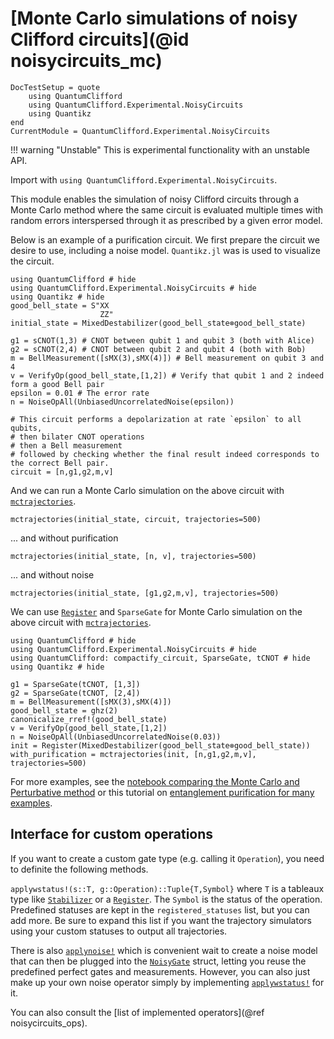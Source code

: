 # [Monte Carlo simulations of noisy Clifford circuits](@id noisycircuits_mc)

```@meta
DocTestSetup = quote
    using QuantumClifford
    using QuantumClifford.Experimental.NoisyCircuits
    using Quantikz
end
CurrentModule = QuantumClifford.Experimental.NoisyCircuits
```

!!! warning "Unstable"
    This is experimental functionality with an unstable API.

Import with `using QuantumClifford.Experimental.NoisyCircuits`.

This module enables the simulation of noisy Clifford circuits through a Monte Carlo method where the same circuit is evaluated multiple times with random errors interspersed through it as prescribed by a given error model.

Below is an example of a purification circuit. We first prepare the circuit we desire to use, including a noise model. `Quantikz.jl` was is used to visualize the circuit.

```@example 1
using QuantumClifford # hide
using QuantumClifford.Experimental.NoisyCircuits # hide
using Quantikz # hide
good_bell_state = S"XX
                    ZZ"
initial_state = MixedDestabilizer(good_bell_state⊗good_bell_state)

g1 = sCNOT(1,3) # CNOT between qubit 1 and qubit 3 (both with Alice)
g2 = sCNOT(2,4) # CNOT between qubit 2 and qubit 4 (both with Bob)
m = BellMeasurement([sMX(3),sMX(4)]) # Bell measurement on qubit 3 and 4
v = VerifyOp(good_bell_state,[1,2]) # Verify that qubit 1 and 2 indeed form a good Bell pair
epsilon = 0.01 # The error rate
n = NoiseOpAll(UnbiasedUncorrelatedNoise(epsilon))

# This circuit performs a depolarization at rate `epsilon` to all qubits,
# then bilater CNOT operations
# then a Bell measurement
# followed by checking whether the final result indeed corresponds to the correct Bell pair.
circuit = [n,g1,g2,m,v]
```

And we can run a Monte Carlo simulation on the above circuit with [`mctrajectories`](@ref).

```@example 1
mctrajectories(initial_state, circuit, trajectories=500)
```
... and without purification

```@example 1
mctrajectories(initial_state, [n, v], trajectories=500)
```

... and without noise

```@example 1
mctrajectories(initial_state, [g1,g2,m,v], trajectories=500)
```

We can use [`Register`](@ref) and `SparseGate` for Monte Carlo simulation on the above circuit with [`mctrajectories`](@ref).

```@example 2
using QuantumClifford # hide
using QuantumClifford.Experimental.NoisyCircuits # hide
using QuantumClifford: compactify_circuit, SparseGate, tCNOT # hide
using Quantikz # hide

g1 = SparseGate(tCNOT, [1,3])
g2 = SparseGate(tCNOT, [2,4])
m = BellMeasurement([sMX(3),sMX(4)])
good_bell_state = ghz(2)
canonicalize_rref!(good_bell_state)
v = VerifyOp(good_bell_state,[1,2])
n = NoiseOpAll(UnbiasedUncorrelatedNoise(0.03))
init = Register(MixedDestabilizer(good_bell_state⊗good_bell_state))
with_purification = mctrajectories(init, [n,g1,g2,m,v], trajectories=500)
```

For more examples, see the [notebook comparing the Monte Carlo and Perturbative method](https://nbviewer.jupyter.org/github/QuantumSavory/QuantumClifford.jl/blob/master/docs/src/notebooks/Perturbative_Expansions_vs_Monte_Carlo_Simulations.ipynb) or this tutorial on [entanglement purification for many examples](https://github.com/QuantumSavory/QuantumClifford.jl/blob/master/docs/src/notebooks/Noisy_Circuits_Tutorial_with_Purification_Circuits.ipynb).

## Interface for custom operations

If you want to create a custom gate type (e.g. calling it `Operation`), you need to definite the following methods.

`applywstatus!(s::T, g::Operation)::Tuple{T,Symbol}` where `T` is a tableaux type like [`Stabilizer`](@ref) or a [`Register`](@ref).
The `Symbol` is the status of the operation. Predefined statuses are kept in the `registered_statuses` list, but you can add more.
Be sure to expand this list if you want the trajectory simulators using your custom statuses to output all trajectories.

There is also [`applynoise!`](@ref) which is convenient wait to create a noise model that can then be plugged into the [`NoisyGate`](@ref) struct,
letting you reuse the predefined perfect gates and measurements.
However, you can also just make up your own noise operator simply by implementing [`applywstatus!`](@ref) for it.

You can also consult the [list of implemented operators](@ref noisycircuits_ops).